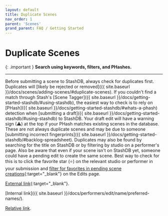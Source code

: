 ```yaml
---
layout: default
title: Duplicate Scenes
nav_order: 1
parent: 'Scenes'
grand_parent: FAQ / Getting Started
---
```


# Duplicate Scenes

{: .important }
**Search using keywords, filters, and PHashes.**

---

Before submitting a scene to StashDB, always check for duplicates first. Duplicates will [likely be rejected or removed]({{ site.baseurl }}/docs/scenes/adding-scenes/#duplicate-scenes). If you couldn't find a match through Stash's [Scene Tagger]({{ site.baseurl }}/docs/getting-started-stashdb/#using-stashdb), the easiest way to check is to rely on [PHash]({{ site.baseurl }}/docs/getting-started-stashdb/#whats-a-phash) detection when [submitting a draft]({{ site.baseurl }}/docs/getting-started-stashdb/#using-stashdb) to StashDB. Your draft edit will have a warning sign (⚠) at the top if your PHash matches existing scenes in the database. These are not always duplicate scenes and may be due to someone [submitting incorrect fingerprints]({{ site.baseurl }}/docs/getting-started-stashdb/#backlog-spreadsheet). Duplicates may also be found by searching for the title on StashDB or by filtering by studio on a performer's page. Also be aware that even if your scene isn't on StashDB yet, someone could have a pending edit to create the same scene. Best way to check for this is to click the favorite star (⭐) on the relevant studio or performer in your submission and [filter for favorites in pending scene creations](https://stashdb.org/edits?favorite=true&operation=create&status=pending&type=scene){:target="_blank"} on the Edits page.

[External link](https://stashdb.org/performers/fbd10ce7-3209-4788-b84f-3a2ec1b19326){:target="_blank"}.

[Internal link]({{ site.baseurl }}/docs/performers/edit/name/preferred-names/).

[Relative link](../jav-names/).

